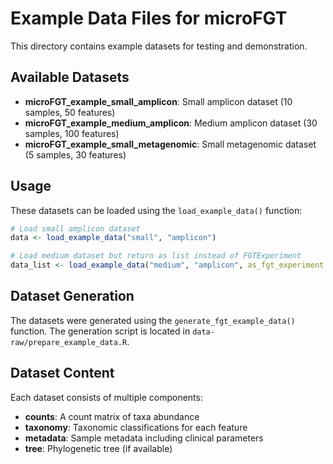 # Example Data Files for microFGT

This directory contains example datasets for testing and demonstration.

## Available Datasets

- **microFGT_example_small_amplicon**: Small amplicon dataset (10 samples, 50 features)
- **microFGT_example_medium_amplicon**: Medium amplicon dataset (30 samples, 100 features)
- **microFGT_example_small_metagenomic**: Small metagenomic dataset (5 samples, 30 features)

## Usage

These datasets can be loaded using the `load_example_data()` function:

```r
# Load small amplicon dataset
data <- load_example_data("small", "amplicon")

# Load medium dataset but return as list instead of FGTExperiment
data_list <- load_example_data("medium", "amplicon", as_fgt_experiment = FALSE)
```

## Dataset Generation

The datasets were generated using the `generate_fgt_example_data()` function. The generation script is located in `data-raw/prepare_example_data.R`.

## Dataset Content

Each dataset consists of multiple components:

- **counts**: A count matrix of taxa abundance
- **taxonomy**: Taxonomic classifications for each feature
- **metadata**: Sample metadata including clinical parameters
- **tree**: Phylogenetic tree (if available)